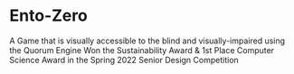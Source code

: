 # Ento-Zero
A Game that is visually accessible to the blind and visually-impaired using the Quorum Engine
Won the Sustainability Award & 1st Place Computer Science Award in the Spring 2022 Senior Design Competition
